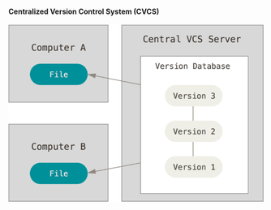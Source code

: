#### **Centralized** Version Control System (CVCS)

![Centralized VCS](/course/assets/centralized-vcs.png) <!-- .element: class="transparent-image" style="height: 400px-->
